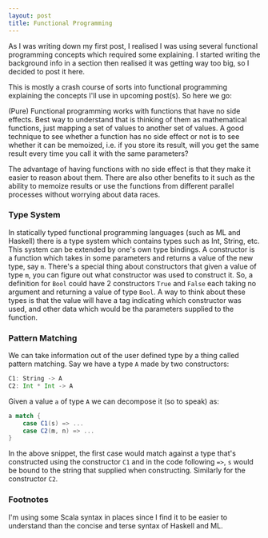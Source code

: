 ```yaml
---
layout: post
title: Functional Programming
---
```


As I was writing down my first post, I realised I was using several functional programming concepts which required some explaining. I started writing the background info in a section then realised it was getting way too big, so I decided to post it here.

This is mostly a crash course of sorts into functional programming explaining the concepts I'll use in upcoming post(s). So here we go:

(Pure) Functional programming works with functions that have no side effects. Best way to understand that is thinking of them as mathematical functions, just mapping a set of values to another set of values. A good technique to see whether a function has no side effect or not is to see whether it can be memoized, i.e. if you store its result, will you get the same result every time you call it with the same parameters?

The advantage of having functions with no side effect is that they make it easier to reason about them. There are also other benefits to it such as the ability to memoize results or use the functions from different parallel processes without worrying about data races.

### Type System

In statically typed functional programming languages (such as ML and Haskell) there is a type system which contains types such as Int, String, etc. This system can be extended by one's own type bindings. A constructor is a function which takes in some parameters and returns a value of the new type, say `m`. There's a special thing about constructors that given a value of type `m`, you can figure out what constructor was used to construct it. So, a definition for `Bool` could have 2 constructors `True` and `False` each taking no argument and returning a value of type `Bool`. A way to think about these types is that the value will have a tag indicating which constructor was used, and other data which would be tha parameters supplied to the function.

### Pattern Matching

We can take information out of the user defined type by a thing called pattern matching. Say we have a type `A` made by two constructors:

```scala
C1: String -> A
C2: Int * Int -> A
```

Given a value `a` of type `A` we can decompose it (so to speak) as:

```scala
a match {
    case C1(s) => ...
    case C2(m, n) => ...
}
```

In the above snippet, the first case would match against a type that's constructed using the constructor `C1` and in the code following `=>`, `s` would be bound to the string that supplied when constructing. Similarly for the constructor `C2`.

### Footnotes

I'm using some Scala syntax in places since I find it to be easier to understand than the concise and terse syntax of Haskell and ML.
